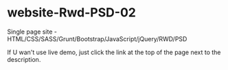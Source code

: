 # website-Rwd-PSD-02
Single page site - HTML/CSS/SASS/Grunt/Bootstrap/JavaScript/jQuery/RWD/PSD

If U wan't use live demo, just click the link at the top of the page next to the description.

